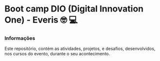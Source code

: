 # Boot camp DIO (Digital Innovation One) - Everis :nerd_face: :computer:

### Informações

Este repositório, contém as atividades, projetos, e desafios, desenvolvidos, nos cursos do evento, durante o seu acontecimento.